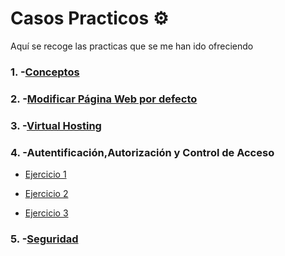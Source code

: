 # Casos Practicos ⚙️
Aquí se recoge las practicas que se me han ido ofreciendo

### 1. -[Conceptos](https://github.com/jesusromero92/NGINX/blob/main/Indices/Practica/conceptos.md)

### 2. -[Modificar Página Web por defecto](https://github.com/jesusromero92/NGINX/blob/main/Indices/Practica/Modificar.md)

### 3. -[Virtual Hosting](https://github.com/jesusromero92/NGINX/blob/main/Indices/Practica/VirtualHosting.md)

### 4. -Autentificación,Autorización y Control de Acceso
  * [Ejercicio 1](https://github.com/jesusromero92/NGINX/blob/main/Indices/Practica/Aut1.md)
  
  * [Ejercicio 2](https://github.com/jesusromero92/NGINX/blob/main/Indices/Practica/Aut2.md)
  
  * [Ejercicio 3](https://github.com/jesusromero92/NGINX/blob/main/Indices/Practica/Aut3.md)

### 5. -[Seguridad](https://github.com/jesusromero92/NGINX/blob/main/Indices/Practica/Seguridad.md)


